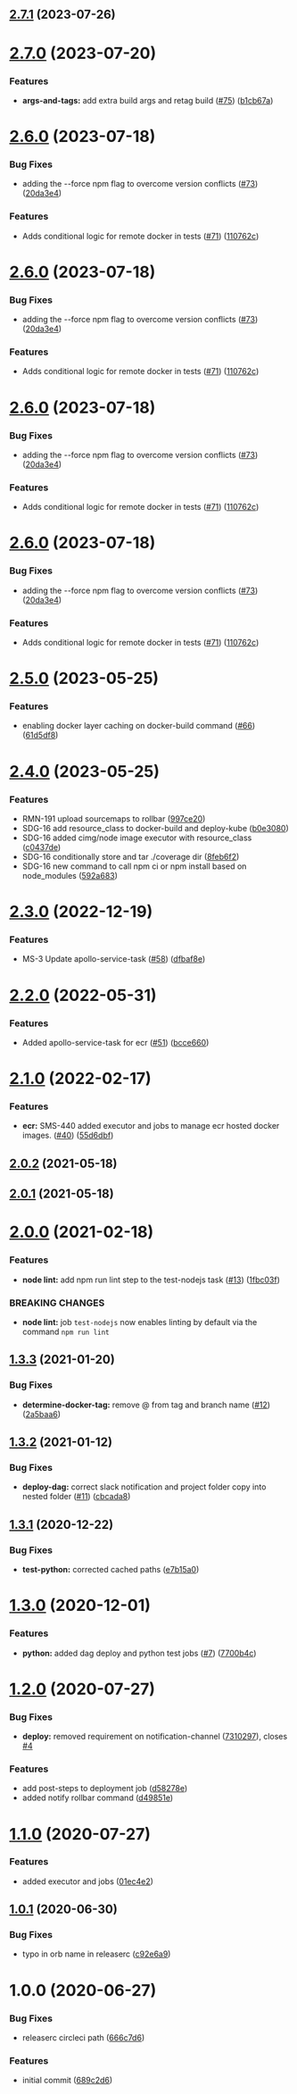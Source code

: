 ## [2.7.1](https://github.com/GoodwayGroup/circleci-orb/compare/v2.7.0...v2.7.1) (2023-07-26)

# [2.7.0](https://github.com/GoodwayGroup/circleci-orb/compare/v2.6.0...v2.7.0) (2023-07-20)


### Features

* **args-and-tags:** add extra build args and retag build ([#75](https://github.com/GoodwayGroup/circleci-orb/issues/75)) ([b1cb67a](https://github.com/GoodwayGroup/circleci-orb/commit/b1cb67a923687b37ff5c014af78d5fbe4ed382bf))

# [2.6.0](https://github.com/GoodwayGroup/circleci-orb/compare/v2.5.0...v2.6.0) (2023-07-18)


### Bug Fixes

* adding the --force npm flag to overcome version conflicts ([#73](https://github.com/GoodwayGroup/circleci-orb/issues/73)) ([20da3e4](https://github.com/GoodwayGroup/circleci-orb/commit/20da3e420112ede8362be3ff80d9c0827223ada5))


### Features

* Adds conditional logic for remote docker in tests ([#71](https://github.com/GoodwayGroup/circleci-orb/issues/71)) ([110762c](https://github.com/GoodwayGroup/circleci-orb/commit/110762c2acedb2d7587479830d41ada7a52b1367))

# [2.6.0](https://github.com/GoodwayGroup/circleci-orb/compare/v2.5.0...v2.6.0) (2023-07-18)


### Bug Fixes

* adding the --force npm flag to overcome version conflicts ([#73](https://github.com/GoodwayGroup/circleci-orb/issues/73)) ([20da3e4](https://github.com/GoodwayGroup/circleci-orb/commit/20da3e420112ede8362be3ff80d9c0827223ada5))


### Features

* Adds conditional logic for remote docker in tests ([#71](https://github.com/GoodwayGroup/circleci-orb/issues/71)) ([110762c](https://github.com/GoodwayGroup/circleci-orb/commit/110762c2acedb2d7587479830d41ada7a52b1367))

# [2.6.0](https://github.com/GoodwayGroup/circleci-orb/compare/v2.5.0...v2.6.0) (2023-07-18)


### Bug Fixes

* adding the --force npm flag to overcome version conflicts ([#73](https://github.com/GoodwayGroup/circleci-orb/issues/73)) ([20da3e4](https://github.com/GoodwayGroup/circleci-orb/commit/20da3e420112ede8362be3ff80d9c0827223ada5))


### Features

* Adds conditional logic for remote docker in tests ([#71](https://github.com/GoodwayGroup/circleci-orb/issues/71)) ([110762c](https://github.com/GoodwayGroup/circleci-orb/commit/110762c2acedb2d7587479830d41ada7a52b1367))

# [2.6.0](https://github.com/GoodwayGroup/circleci-orb/compare/v2.5.0...v2.6.0) (2023-07-18)


### Bug Fixes

* adding the --force npm flag to overcome version conflicts ([#73](https://github.com/GoodwayGroup/circleci-orb/issues/73)) ([20da3e4](https://github.com/GoodwayGroup/circleci-orb/commit/20da3e420112ede8362be3ff80d9c0827223ada5))


### Features

* Adds conditional logic for remote docker in tests ([#71](https://github.com/GoodwayGroup/circleci-orb/issues/71)) ([110762c](https://github.com/GoodwayGroup/circleci-orb/commit/110762c2acedb2d7587479830d41ada7a52b1367))

# [2.5.0](https://github.com/GoodwayGroup/circleci-orb/compare/v2.4.0...v2.5.0) (2023-05-25)


### Features

* enabling docker layer caching on docker-build command ([#66](https://github.com/GoodwayGroup/circleci-orb/issues/66)) ([61d5df8](https://github.com/GoodwayGroup/circleci-orb/commit/61d5df82cca3fd2671a0463df9eaadb30c1d80a4))

# [2.4.0](https://github.com/GoodwayGroup/circleci-orb/compare/v2.3.0...v2.4.0) (2023-05-25)


### Features

* RMN-191 upload sourcemaps to rollbar ([997ce20](https://github.com/GoodwayGroup/circleci-orb/commit/997ce2035706a87172dbbcbbd234f5afe143d1bf))
* SDG-16 add resource_class to docker-build and deploy-kube ([b0e3080](https://github.com/GoodwayGroup/circleci-orb/commit/b0e30809914f9ad41049cbaf78ae375aab95459b))
* SDG-16 added cimg/node image executor with resource_class ([c0437de](https://github.com/GoodwayGroup/circleci-orb/commit/c0437de3611d6ca2ea2f53318030806dbb8c94f3))
* SDG-16 conditionally store and tar ./coverage dir ([8feb6f2](https://github.com/GoodwayGroup/circleci-orb/commit/8feb6f252ed9228a2687b5b28ac76304fc956101))
* SDG-16 new command to call npm ci or npm install based on node_modules ([592a683](https://github.com/GoodwayGroup/circleci-orb/commit/592a6838406e34ccc82b54a6e7cba02a2be0c76d))

# [2.3.0](https://github.com/GoodwayGroup/circleci-orb/compare/v2.2.0...v2.3.0) (2022-12-19)


### Features

* MS-3 Update apollo-service-task ([#58](https://github.com/GoodwayGroup/circleci-orb/issues/58)) ([dfbaf8e](https://github.com/GoodwayGroup/circleci-orb/commit/dfbaf8e9a2b92ff62e21ec793b29de02b5a69f2e))

# [2.2.0](https://github.com/GoodwayGroup/circleci-orb/compare/v2.1.0...v2.2.0) (2022-05-31)


### Features

* Added apollo-service-task for ecr ([#51](https://github.com/GoodwayGroup/circleci-orb/issues/51)) ([bcce660](https://github.com/GoodwayGroup/circleci-orb/commit/bcce66082996773d8f3505b917e65248083969e0))

# [2.1.0](https://github.com/GoodwayGroup/circleci-orb/compare/v2.0.2...v2.1.0) (2022-02-17)


### Features

* **ecr:** SMS-440 added executor and jobs to manage ecr hosted docker images. ([#40](https://github.com/GoodwayGroup/circleci-orb/issues/40)) ([55d6dbf](https://github.com/GoodwayGroup/circleci-orb/commit/55d6dbfb0c7038654c43910a8a337bfd1107df89))

## [2.0.2](https://github.com/GoodwayGroup/circleci-orb/compare/v2.0.1...v2.0.2) (2021-05-18)

## [2.0.1](https://github.com/GoodwayGroup/circleci-orb/compare/v2.0.0...v2.0.1) (2021-05-18)

# [2.0.0](https://github.com/GoodwayGroup/circleci-orb/compare/v1.3.3...v2.0.0) (2021-02-18)


### Features

* **node lint:** add npm run lint step to the test-nodejs task ([#13](https://github.com/GoodwayGroup/circleci-orb/issues/13)) ([1fbc03f](https://github.com/GoodwayGroup/circleci-orb/commit/1fbc03f4f12960f7e4c15a4b7416006702d998f3))


### BREAKING CHANGES

* **node lint:** job `test-nodejs` now enables linting by default via the command `npm run lint`

## [1.3.3](https://github.com/GoodwayGroup/circleci-orb/compare/v1.3.2...v1.3.3) (2021-01-20)


### Bug Fixes

* **determine-docker-tag:** remove @ from tag and branch name ([#12](https://github.com/GoodwayGroup/circleci-orb/issues/12)) ([2a5baa6](https://github.com/GoodwayGroup/circleci-orb/commit/2a5baa6716cc0bd1af98136c30b8898870dbda26))

## [1.3.2](https://github.com/GoodwayGroup/circleci-orb/compare/v1.3.1...v1.3.2) (2021-01-12)


### Bug Fixes

* **deploy-dag:** correct slack notification and project folder copy into nested folder ([#11](https://github.com/GoodwayGroup/circleci-orb/issues/11)) ([cbcada8](https://github.com/GoodwayGroup/circleci-orb/commit/cbcada8757d5b2c33b2ee09e7d95b80b878d1ac1))

## [1.3.1](https://github.com/GoodwayGroup/circleci-orb/compare/v1.3.0...v1.3.1) (2020-12-22)


### Bug Fixes

* **test-python:** corrected cached paths ([e7b15a0](https://github.com/GoodwayGroup/circleci-orb/commit/e7b15a09d063e3ec6a7f59245246954fcc89b574))

# [1.3.0](https://github.com/GoodwayGroup/circleci-orb/compare/v1.2.0...v1.3.0) (2020-12-01)


### Features

* **python:** added dag deploy and python test jobs ([#7](https://github.com/GoodwayGroup/circleci-orb/issues/7)) ([7700b4c](https://github.com/GoodwayGroup/circleci-orb/commit/7700b4c281f6fe2f074cb3a7020308b7016e0ba5))

# [1.2.0](https://github.com/GoodwayGroup/circleci-orb/compare/v1.1.0...v1.2.0) (2020-07-27)


### Bug Fixes

* **deploy:** removed requirement on notification-channel ([7310297](https://github.com/GoodwayGroup/circleci-orb/commit/731029783ed519b6ff5f3ff86a5cfeea3e583f71)), closes [#4](https://github.com/GoodwayGroup/circleci-orb/issues/4)


### Features

* add post-steps to deployment job ([d58278e](https://github.com/GoodwayGroup/circleci-orb/commit/d58278e66b7302946866aa074600504dbe63ec9b))
* added notify rollbar command ([d49851e](https://github.com/GoodwayGroup/circleci-orb/commit/d49851eaf16feb97d3d6b1ef450000884a57a4b1))

# [1.1.0](https://github.com/GoodwayGroup/circleci-orb/compare/v1.0.1...v1.1.0) (2020-07-27)


### Features

* added executor and jobs ([01ec4e2](https://github.com/GoodwayGroup/circleci-orb/commit/01ec4e214db86789da5477f08f9b0d8a5290c23f))

## [1.0.1](https://github.com/GoodwayGroup/circleci-orb/compare/v1.0.0...v1.0.1) (2020-06-30)


### Bug Fixes

* typo in orb name in releaserc ([c92e6a9](https://github.com/GoodwayGroup/circleci-orb/commit/c92e6a9d94d1ecec2dc89cfe2fd2af87c08f1daf))

# 1.0.0 (2020-06-27)


### Bug Fixes

* releaserc circleci path ([666c7d6](https://github.com/GoodwayGroup/circleci-orb/commit/666c7d682b80a45f95783328cec905480030e754))


### Features

* initial commit ([689c2d6](https://github.com/GoodwayGroup/circleci-orb/commit/689c2d6b0ff85f38eaa7bd0feafa7259528182fa))
